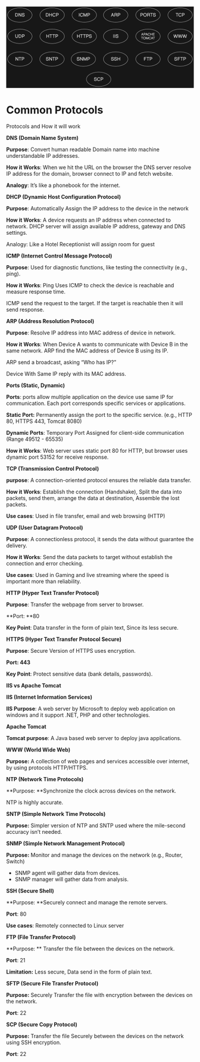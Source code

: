 ![reference](https://github.com/allwinrajan/Common-Protocols/blob/58fa804c73a6769c5e9fd66e35f77784cd060830/Comman%20Protocols%20diagram.png)

# Common Protocols

Protocols and How it will work 

**DNS (Domain Name System)** 

**Purpose**: Convert human readable Domain name into machine understandable IP addresses. 

**How it Works**: When we hit the URL on the browser the DNS server resolve IP address for the domain, browser connect to IP and fetch website. 

**Analogy**: It’s like a phonebook for the internet. 



**DHCP (Dynamic Host Configuration Protocol)** 

**Purpose**: Automatically Assign the IP address to the device in the network 

**How it Works**: A device requests an IP address when connected to network. DHCP server will assign available IP address, gateway and DNS settings. 

Analogy: Like a Hotel Receptionist will assign room for guest 



**ICMP (Internet Control Message Protocol)** 

**Purpose**: Used for diagnostic functions, like testing the connectivity (e.g., ping). 

**How it Works**: Ping Uses ICMP to check the device is reachable and measure response time. 

ICMP send the request to the target. If the target is reachable then it will send response. 



**ARP (Address Resolution Protocol)** 

**Purpose**: Resolve IP address into MAC address of device in network. 

**How it Works**: When Device A wants to communicate with Device B in the same network. ARP find the MAC address of Device B using its IP. 

ARP send a broadcast, asking “Who has IP?” 

Device With Same IP reply with its MAC address. 



**Ports (Static, Dynamic)** 

**Ports**: ports allow multiple application on the device use same IP for communication. Each port corresponds specific services or applications. 

**Static Port:** Permanently assign the port to the specific service. (e.g., HTTP 80, HTTPS 443, Tomcat 8080) 

**Dynamic Ports**: Temporary Port Assigned for client-side communication (Range 49512 - 65535)  

**How it Works**: Web server uses static port 80 for HTTP, but browser uses dynamic port 53152 for receive response. 



**TCP (Transmission Control Protocol)** 

**purpose**: A connection-oriented protocol ensures the reliable data transfer. 

**How it Works**: Establish the connection (Handshake), Split the data into packets, send them, arrange the data at destination, Assemble the lost packets. 

**Use cases**: Used in file transfer, email and web browsing (HTTP) 



**UDP (User Datagram Protocol)** 

**Purpose**: A connectionless protocol, it sends the data without guarantee the delivery. 

**How it Works**: Send the data packets to target without establish the connection and error checking.  

**Use cases**: Used in Gaming and live streaming where the speed is important more than reliability. 



**HTTP (Hyper Text Transfer Protocol)** 

**Purpose**: Transfer the webpage from server to browser.  

**Port: **80 

**Key Point**: Data transfer in the form of plain text, Since its less secure. 

**HTTPS (Hyper Text Transfer Protocol Secure)** 

**Purpose**: Secure Version of HTTPS uses encryption.  

**Port: 443** 

**Key Point**: Protect sensitive data (bank details, passwords). 



**IIS vs Apache Tomcat** 

**IIS (Internet Information Services)** 

**IIS Purpose**: A web server by Microsoft to deploy web application on windows and it support .NET, PHP and other technologies. 



**Apache Tomcat** 

**Tomcat purpose**: A Java based web server to deploy java applications. 

**WWW (World Wide Web)** 

**Purpose:** A collection of web pages and services accessible over internet, by using protocols HTTP/HTTPS. 



**NTP (Network Time Protocols)** 

**Purpose: **Synchronize the clock across devices on the network. 

NTP is highly accurate. 



**SNTP (Simple Network Time Protocols)** 

**Purpose:** Simpler version of NTP and SNTP used where the mile-second accuracy isn’t needed. 

**SNMP (Simple Network Management Protocol)** 

**Purpose:** Monitor and manage the devices on the network (e.g., Router, Switch) 

- SNMP agent will gather data from devices. 
- SNMP manager will gather data from analysis. 


**SSH (Secure Shell)** 

**Purpose: **Securely connect and manage the remote servers. 

**Port**: 80 

**Use cases**: Remotely connected to Linux server 



**FTP (File Transfer Protocol)** 

**Purpose: ** Transfer the file between the devices on the network. 

**Port**: 21  

**Limitation:** Less secure, Data send in the form of plain text. 



**SFTP (Secure File Transfer Protocol)** 

**Purpose:** Securely Transfer the file with encryption between the devices on the network. 

**Port**: 22  



**SCP (Secure Copy Protocol)** 

**Purpose:** Transfer the file Securely between the devices on the network using SSH encryption. 

**Port**: 22  

